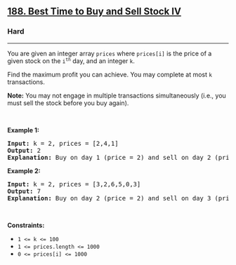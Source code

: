 <h2><a href="https://leetcode.com/problems/best-time-to-buy-and-sell-stock-iv/">188. Best Time to Buy and Sell Stock IV</a></h2><h3>Hard</h3><hr><div style="user-select: auto;"><p style="user-select: auto;">You are given an integer array <code style="user-select: auto;">prices</code> where <code style="user-select: auto;">prices[i]</code> is the price of a given stock on the <code style="user-select: auto;">i<sup style="user-select: auto;">th</sup></code> day, and an integer <code style="user-select: auto;">k</code>.</p>

<p style="user-select: auto;">Find the maximum profit you can achieve. You may complete at most <code style="user-select: auto;">k</code> transactions.</p>

<p style="user-select: auto;"><strong style="user-select: auto;">Note:</strong> You may not engage in multiple transactions simultaneously (i.e., you must sell the stock before you buy again).</p>

<p style="user-select: auto;">&nbsp;</p>
<p style="user-select: auto;"><strong class="example" style="user-select: auto;">Example 1:</strong></p>

<pre style="user-select: auto;"><strong style="user-select: auto;">Input:</strong> k = 2, prices = [2,4,1]
<strong style="user-select: auto;">Output:</strong> 2
<strong style="user-select: auto;">Explanation:</strong> Buy on day 1 (price = 2) and sell on day 2 (price = 4), profit = 4-2 = 2.
</pre>

<p style="user-select: auto;"><strong class="example" style="user-select: auto;">Example 2:</strong></p>

<pre style="user-select: auto;"><strong style="user-select: auto;">Input:</strong> k = 2, prices = [3,2,6,5,0,3]
<strong style="user-select: auto;">Output:</strong> 7
<strong style="user-select: auto;">Explanation:</strong> Buy on day 2 (price = 2) and sell on day 3 (price = 6), profit = 6-2 = 4. Then buy on day 5 (price = 0) and sell on day 6 (price = 3), profit = 3-0 = 3.
</pre>

<p style="user-select: auto;">&nbsp;</p>
<p style="user-select: auto;"><strong style="user-select: auto;">Constraints:</strong></p>

<ul style="user-select: auto;">
	<li style="user-select: auto;"><code style="user-select: auto;">1 &lt;= k &lt;= 100</code></li>
	<li style="user-select: auto;"><code style="user-select: auto;">1 &lt;= prices.length &lt;= 1000</code></li>
	<li style="user-select: auto;"><code style="user-select: auto;">0 &lt;= prices[i] &lt;= 1000</code></li>
</ul>
</div>